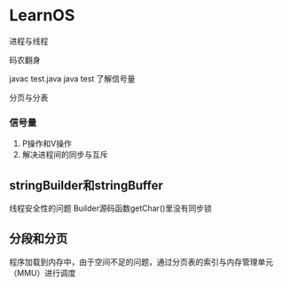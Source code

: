 # LearnOS
进程与线程  

码农翻身  

javac test.java  java test
了解信号量  

分页与分表  

### 信号量
 1. P操作和V操作
 2. 解决进程间的同步与互斥
 
 
 ## stringBuilder和stringBuffer  
   线程安全性的问题 Builder源码函数getChar()里没有同步锁

## 分段和分页
 程序加载到内存中，由于空间不足的问题，通过分页表的索引与内存管理单元（MMU）进行调度
 
